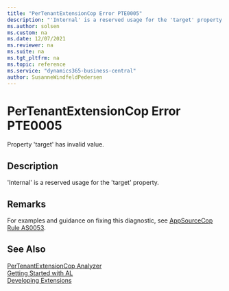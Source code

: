 ```yaml
---
title: "PerTenantExtensionCop Error PTE0005"
description: "'Internal' is a reserved usage for the 'target' property."
ms.author: solsen
ms.custom: na
ms.date: 12/07/2021
ms.reviewer: na
ms.suite: na
ms.tgt_pltfrm: na
ms.topic: reference
ms.service: "dynamics365-business-central"
author: SusanneWindfeldPedersen
---
```

[//]: # (START>DO_NOT_EDIT)
[//]: # (IMPORTANT:Do not edit any of the content between here and the END>DO_NOT_EDIT.)
[//]: # (Any modifications should be made in the .xml files in the ModernDev repo.)
# PerTenantExtensionCop Error PTE0005
Property 'target' has invalid value.

## Description
'Internal' is a reserved usage for the 'target' property.

[//]: # (IMPORTANT: END>DO_NOT_EDIT)

## Remarks
For examples and guidance on fixing this diagnostic, see [AppSourceCop Rule AS0053](appsourcecop-as0053.md).

## See Also  
[PerTenantExtensionCop Analyzer](pertenantextensioncop.md)  
[Getting Started with AL](../devenv-get-started.md)  
[Developing Extensions](../devenv-dev-overview.md)  